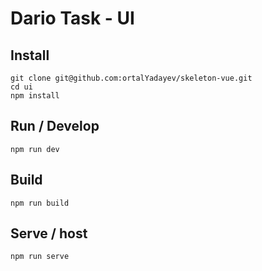 # Dario Task - UI

## Install

```
git clone git@github.com:ortalYadayev/skeleton-vue.git
cd ui
npm install
```

## Run / Develop

```
npm run dev
```

## Build

```
npm run build
```

## Serve / host

```
npm run serve
```
